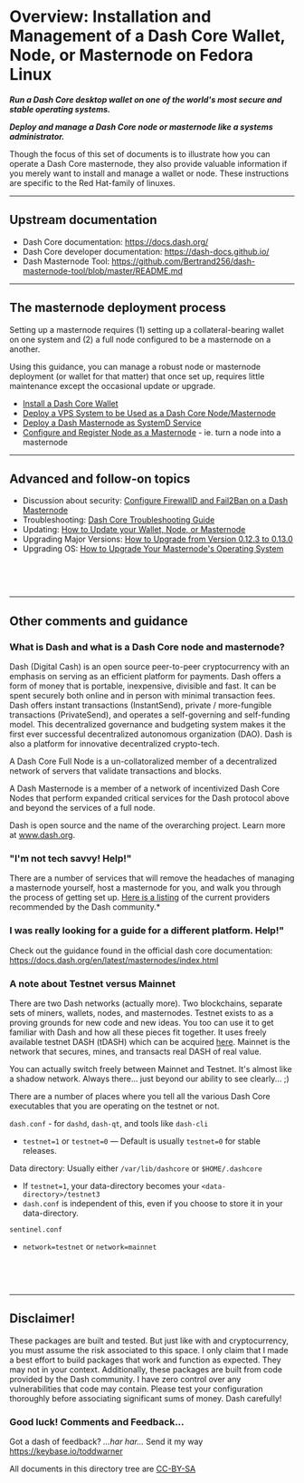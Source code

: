 # Overview: Installation and Management of a Dash Core Wallet, Node, or Masternode on Fedora Linux

_**Run a Dash Core desktop wallet on one of the world's most secure and stable operating systems.**_

_**Deploy and manage a Dash Core node or masternode like a systems administrator.**_

Though the focus of this set of documents is to illustrate how you can operate
a Dash Core masternode, they also provide valuable information if you merely
want to install and manage a wallet or node. These instructions are specific to
the Red Hat-family of linuxes.

---

## Upstream documentation

- Dash Core documentation: <https://docs.dash.org/>
- Dash Core developer documentation: <https://dash-docs.github.io/>
- Dash Masternode Tool: <https://github.com/Bertrand256/dash-masternode-tool/blob/master/README.md>

---

## The masternode deployment process

Setting up a masternode requires (1) setting up a collateral-bearing wallet on
one system and (2) a full node configured to be a masternode on a another.

Using this guidance, you can manage a robust node or masternode deployment (or
wallet for that matter) that once set up, requires little maintenance except
the occasional update or upgrade.

- [Install a Dash Core Wallet](https://github.com/taw00/dashcore-rpm/blob/master/documentation/howto.dashcore-wallet-setup.gui.md)
- [Deploy a VPS System to be Used as a Dash Core Node/Masternode](https://github.com/taw00/dashcore-rpm/blob/master/documentation/howto.deploy-and-configure-operating-system.md)
- [Deploy a Dash Masternode as SystemD Service](https://github.com/taw00/dashcore-rpm/blob/master/documentation/howto.dashcore-node-setup.systemd.md)
- [Configure and Register Node as a Masternode](https://github.com/taw00/dashcore-rpm/blob/master/documentation/howto.dashcore-masternode-registration.md) - ie. turn a node into a masternode

---

## Advanced and follow-on topics

- Discussion about security: [Configure FirewallD and Fail2Ban on a Dash Masternode](https://github.com/taw00/dashcore-rpm/blob/master/documentation/howto.dashcore-node-security.md)
- Troubleshooting: [Dash Core Troubleshooting Guide](https://github.com/taw00/dashcore-rpm/blob/master/documentation/howto.dashcore-troubleshooting.md)
- Updating: [How to Update your Wallet, Node, or Masternode](https://github.com/taw00/dashcore-rpm/blob/master/documentation/howto.update-a-wallet-node-or-masternode.md)
- Upgrading Major Versions: [How to Upgrade from Version 0.12.3 to 0.13.0](https://github.com/taw00/dashcore-rpm/blob/master/documentation/testing/howto.dashcore-upgrade-from-0.12.3-to-0.13.0.md)
- Upgrading OS: [How to Upgrade Your Masternode's Operating System](https://github.com/taw00/dashcore-rpm/blob/master/documentation/howto.upgrade-the-operating-system.md)


&nbsp;

&nbsp;

---

## Other comments and guidance

### What is Dash and what is a Dash Core node and masternode?

Dash (Digital Cash) is an open source peer-to-peer cryptocurrency with an
emphasis on serving as an efficient platform for payments. Dash offers a form of
money that is portable, inexpensive, divisible and fast. It can be spent
securely both online and in person with minimal transaction fees. Dash offers
instant transactions (InstantSend), private / more-fungible transactions
(PrivateSend), and operates a self-governing and self-funding model. This
decentralized governance and budgeting system makes it the first ever successful
decentralized autonomous organization (DAO). Dash is also a platform for
innovative decentralized crypto-tech.

A Dash Core Full Node is a un-collatoralized member of a decentralized network
of servers that validate transactions and blocks.

A Dash Masternode is a member of a network of incentivized Dash Core Nodes that
perform expanded critical services for the Dash protocol above and beyond the
services of a full node.

Dash is open source and the name of the overarching project. Learn more
at www.dash.org.


### "I'm not tech savvy! Help!"

There are a number of services that will remove the headaches of managing a
masternode yourself, host a masternode for you, and walk you through the
process of  getting set up. [Here is a
listing](https://docs.dash.org/en/latest/masternodes/hosting.html) of the
current providers recommended by the Dash community.*

### I was really looking for a guide for a different platform. Help!"    

Check out the guidance found in the official dash core documentation:
<https://docs.dash.org/en/latest/masternodes/index.html>


### A note about Testnet versus Mainnet

There are two Dash networks (actually more). Two blockchains, separate sets of
miners, wallets, nodes, and masternodes. Testnet exists to as a proving grounds
for new code and new ideas. You too can use it to get familiar with Dash and
how all these pieces fit together. It uses freely available testnet DASH
(tDASH) which can be acquired
[here](https://docs.dash.org/en/stable/developers/testnet.html#faucets).
Mainnet is the network that secures, mines, and transacts real DASH of real
value.

You can actually switch freely between Mainnet and Testnet. It's almost like a
shadow network. Always there... just beyond our ability to see clearly... ;)

There are a number of places where you tell all the various Dash Core
executables that you are operating on the testnet or not.

`dash.conf` - for `dashd`, `dash-qt`, and tools like `dash-cli`

* `testnet=1` or `testnet=0` &mdash; Default is usually `testnet=0` for stable releases.

Data directory: Usually either `/var/lib/dashcore` or `$HOME/.dashcore`

* If `testnet=1`, your data-directory becomes your `<data-directory>/testnet3`
* `dash.conf` is independent of this, even if you choose to store it in your data-directory.

`sentinel.conf`

* `network=testnet` or `network=mainnet`




&nbsp;

&nbsp;

---

## Disclaimer!

These packages are built and tested. But just like with and cryptocurrency, you
must assume the risk associated to this space. I only claim that I made a best
effort to build packages that work and function as expected. They may not in
your context. Additionally, these packages are built from code provided by the
Dash community. I have zero control over any vulnerabilities that code may
contain. Please test your configuration thoroughly before associating
significant sums of money. Dash carefully!


### Good luck! Comments and Feedback...

Got a dash of feedback? *...har har...* Send it my way <https://keybase.io/toddwarner>    

All documents in this directory tree are
[CC-BY-SA](https://github.com/taw00/dashcore-rpm/blob/master/documentation/LICENSE.cc-by-sa.md)
